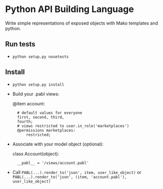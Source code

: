Python API Building Language
===========================

Write simple representations of exposed objects with Mako templates and python.

Run tests
---------

* `python setup.py nosetests`

Install
-------

* `python setup.py install`
* Build your .pabl views:


    @item account:    

        # default values for everyone
        first, second, third,
        fourth;
        # views restricted to user.in_role('marketplaces')
        @permissions marketplaces:
            restricted;

* Associate with your model object (optional):

    class Account(object):
    
        __pabl__ = '/views/account.pabl'

* Call `PABL(...).render_to('json', item, user_like_object)` or `PABL(...).render_to('json', (item, 'account.pabl'), user_like_object)`

